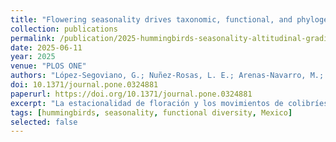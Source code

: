 ```yaml
---
title: "Flowering seasonality drives taxonomic, functional, and phylogenetic diversity of hummingbirds along an altitudinal gradient in northwestern Mexico"
collection: publications
permalink: /publication/2025-hummingbirds-seasonality-altitudinal-gradient
date: 2025-06-11
year: 2025
venue: "PLOS ONE"
authors: "López-Segoviano, G.; Nuñez-Rosas, L. E.; Arenas-Navarro, M.; Huerta-Ramos, G.; Arizmendi, M. del C."
doi: 10.1371/journal.pone.0324881
paperurl: https://doi.org/10.1371/journal.pone.0324881
excerpt: "La estacionalidad de floración y los movimientos de colibríes estructuran la diversidad a lo largo de un gradiente altitudinal."
tags: [hummingbirds, seasonality, functional diversity, Mexico]
selected: false
---
```


